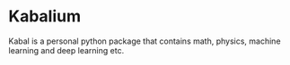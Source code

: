 # Kabalium
Kabal is a personal python package that contains math, physics, machine learning and deep learning etc.
